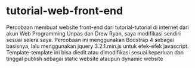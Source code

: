 # tutorial-web-front-end
Percobaan membuat website front-end dari tutorial-tutorial di internet dari akun Web Programming Unpas dan Drew Ryan, saya modifikasi sendiri sesuai selera saya.
Percobaan ini menggunakan Boostrap 4 sebagai basisnya, lalu menggunakan jquery 3.2.1.min.js untuk efek-efek javascript.
Template-template ini bisa diedit atau dimodifikasi sesuai keperluan dan tinggal publish sebagai static website ataupun dynamic website

